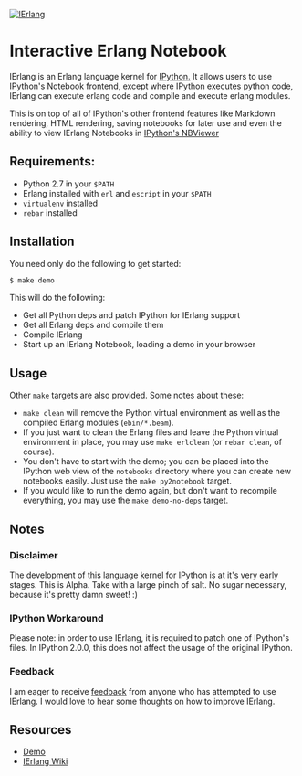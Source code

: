 <a href="http://imgur.com/7rr6Tbr"><img src="http://i.imgur.com/7rr6Tbr.png" title="IErlang"/></a>


# Interactive Erlang Notebook

IErlang is an Erlang language kernel for [IPython.](http://ipython.org) It
allows users to use IPython's Notebook frontend, except where IPython executes
python code, IErlang can execute erlang code and compile and execute erlang
modules.

This is on top of all of IPython's other frontend features like Markdown
rendering, HTML rendering, saving notebooks for later use and even the ability
to view IErlang Notebooks in [IPython's NBViewer](http://nbviewer.ipython.org/)


## Requirements:

* Python 2.7 in your ``$PATH``
* Erlang installed with ``erl`` and ``escript`` in your ``$PATH``
* ``virtualenv`` installed
* ``rebar`` installed


## Installation

You need only do the following to get started:

```bash
$ make demo
```

This will do the following:

* Get all Python deps and patch IPython for IErlang support
* Get all Erlang deps and compile them
* Compile IErlang
* Start up an IErlang Notebook, loading a demo in your browser


## Usage

Other ``make`` targets are also provided. Some notes about these:

* ``make clean`` will remove the Python virtual environment as well as the
  compiled Erlang modules (``ebin/*.beam``).
* If you just want to clean the Erlang files and leave the Python virtual
  environment in place, you may use ``make erlclean`` (or ``rebar clean``, of
  course).
* You don't have to start with the demo; you can be placed into the IPython web
  view of the ``notebooks`` directory where you can create new notebooks
  easily. Just use the ``make py2notebook`` target.
* If you would like to run the demo again, but don't want to recompile
  everything, you may use the ``make demo-no-deps`` target.


## Notes

### Disclaimer

The development of this language kernel for IPython is at it's very early
stages. This is Alpha. Take with a large pinch of salt. No sugar necessary,
because it's pretty damn sweet! :)


### IPython Workaround

Please note: in order to use IErlang, it is required to patch one of IPython's
files. In IPython 2.0.0, this does not affect the usage of the original IPython.


### Feedback

I am eager to receive [feedback](robbie.lynch@outlook.com) from anyone who has
attempted to use IErlang. I would love to hear some thoughts on how to improve
IErlang.


## Resources

* [Demo](http://nbviewer.ipython.org/gist/anonymous/10775415)
* [IErlang Wiki](https://github.com/robbielynch/ierlang/wiki)
